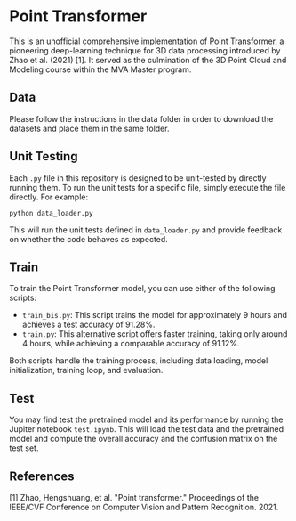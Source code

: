 # Point Transformer

This is an unofficial comprehensive implementation of Point Transformer, a pioneering deep-learning technique for 3D data processing introduced by Zhao et al. (2021) [1]. It served as the culmination of the 3D Point Cloud and Modeling course within the MVA Master program. 

## Data

Please follow the instructions in the data folder in order to download the datasets and place them in the same folder.

## Unit Testing

Each `.py` file in this repository is designed to be unit-tested by directly running them. To run the unit tests for a specific file, simply execute the file directly. For example:

```
python data_loader.py
```

This will run the unit tests defined in `data_loader.py` and provide feedback on whether the code behaves as expected.

## Train

To train the Point Transformer model, you can use either of the following scripts:

- ``train_bis.py``: This script trains the model for approximately 9 hours and achieves a test accuracy of 91.28%.
- ``train.py``: This alternative script offers faster training, taking only around 4 hours, while achieving a comparable accuracy of 91.12%.

Both scripts handle the training process, including data loading, model initialization, training loop, and evaluation.

## Test

You may find test the pretrained model and its performance by running the Jupiter notebook `test.ipynb`. This will load the test data and the pretrained model and compute the overall accuracy and the confusion matrix on the test set.

## References

[1] Zhao, Hengshuang, et al. "Point transformer." Proceedings of the IEEE/CVF Conference on Computer Vision and Pattern Recognition. 2021.
